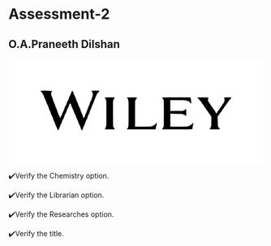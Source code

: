 # Assessment-2
## O.A.Praneeth Dilshan

![System Architecture Diagram](ww.png)

✔️Verify the Chemistry option. 

✔️Verify the Librarian option. 

✔️Verify the Researches option. 

✔️Verify the title. 




  